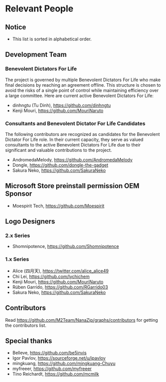 ﻿# Relevant People 

## Notice

- This list is sorted in alphabetical order.

## Development Team

### Benevolent Dictators For Life

The project is governed by multiple Benevolent Dictators For Life who make final
decisions by reaching an agreement offline. This structure is chosen to avoid
the risks of a single point of control while maintaining efficiency over a large
committee. Here are current active Benevolent Dictators For Life:

- dinhngtu (Tu Dinh), https://github.com/dinhngtu
- Kenji Mouri, https://github.com/MouriNaruto

### Consultants and Benevolent Dictator For Life Candidates

The following contributors are recognized as candidates for the Benevolent
Dictator For Life role. In their current capacity, they serve as valued
consultants to the active Benevolent Dictators For Life due to their significant
and valuable contributions to the project.

- AndromedaMelody, https://github.com/AndromedaMelody
- Dongle, https://github.com/dongle-the-gadget
- Sakura Neko, https://github.com/SakuraNeko

## Microsoft Store preinstall permission OEM Sponsor

- Moespirit Tech, https://github.com/Moespirit

## Logo Designers

### 2.x Series

- Shomnipotence, https://github.com/Shomnipotence

### 1.x Series

- Alice (四月天), https://twitter.com/alice_alice49
- Chi Lei, https://github.com/lychichem
- Kenji Mouri, https://github.com/MouriNaruto
- Rúben Garrido, https://github.com/RGarrido03
- Sakura Neko, https://github.com/SakuraNeko

## Contributors

Read https://github.com/M2Team/NanaZip/graphs/contributors for getting the
contributors list.

## Special thanks

- Belleve, https://github.com/be5invis
- Igor Pavlov, https://sourceforge.net/u/ipavlov
- mingkuang, https://github.com/mingkuang-Chuyu
- myfreeer, https://github.com/myfreeer
- Tino Reichardt, https://github.com/mcmilk
